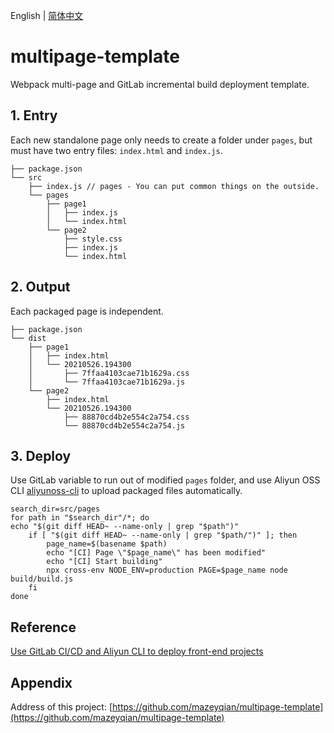 English | [简体中文](./README_CN.md)

# multipage-template

Webpack multi-page and GitLab incremental build deployment template.

## 1. Entry

Each new standalone page only needs to create a folder under `pages`, but must have two entry files: `index.html` and `index.js`.

```
├── package.json
└── src
    ├── index.js // pages - You can put common things on the outside.
    └── pages
        ├── page1
        │   ├── index.js
        │   └── index.html
        └── page2
            ├── style.css
            ├── index.js
            └── index.html
```

## 2. Output

Each packaged page is independent.

```
├── package.json
└── dist
    ├── page1
    │   ├── index.html
    │   └── 20210526.194300
    │       ├── 7ffaa4103cae71b1629a.css
    │       └── 7ffaa4103cae71b1629a.js
    └── page2
        ├── index.html
        └── 20210526.194300
            ├── 88870cd4b2e554c2a754.css
            └── 88870cd4b2e554c2a754.js
```

## 3. Deploy

Use GitLab variable to run out of modified `pages` folder, and use Aliyun OSS CLI [aliyunoss-cli](https://github.com/mazeyqian/aliyunoss-cli) to upload packaged files automatically.

```
search_dir=src/pages
for path in "$search_dir"/*; do
echo "$(git diff HEAD~ --name-only | grep "$path")"
    if [ "$(git diff HEAD~ --name-only | grep "$path/")" ]; then
        page_name=$(basename $path)
        echo "[CI] Page \"$page_name\" has been modified"
        echo "[CI] Start building"
        npx cross-env NODE_ENV=production PAGE=$page_name node build/build.js
    fi
done
```

## Reference

[Use GitLab CI/CD and Aliyun CLI to deploy front-end projects](https://blog.mazey.net/1695.html)

## Appendix

Address of this project: [https://github.com/mazeyqian/multipage-template](https://github.com/mazeyqian/multipage-template)
